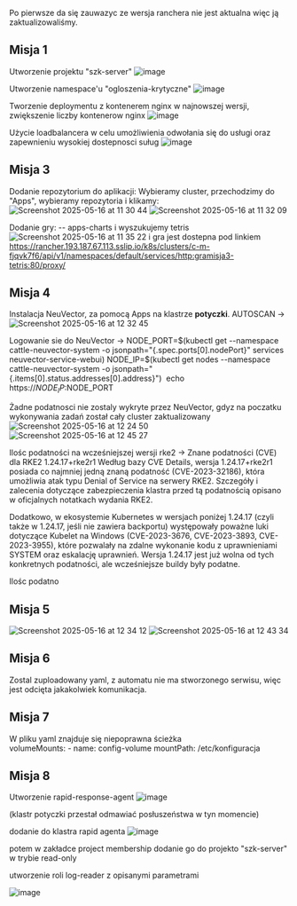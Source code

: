 Po pierwsze da się zauwazyc ze wersja ranchera nie jest aktualna więc ją zaktualizowaliśmy.

## Misja 1
Utworzenie projektu "szk-server"
![image](https://github.com/user-attachments/assets/f89adae4-5cfa-4ea1-aae0-cee90a7eb7a3)


Utworzenie namespace'u "ogloszenia-krytyczne"
![image](https://github.com/user-attachments/assets/30d448af-36d7-46a2-a77d-24f26183207e)


Tworzenie deploymentu z kontenerem nginx w najnowszej wersji, zwiększenie liczby kontenerow nginx
![image](https://github.com/user-attachments/assets/00fefbb4-a198-4793-b8ba-f5d2b3e0447c)

Użycie loadbalancera w celu umożliwienia odwołania się do usługi oraz zapewnieniu wysokiej dostepnosci suług
![image](https://github.com/user-attachments/assets/60807293-020e-483d-9341-6059ffed84c4)


## Misja 3
  Dodanie repozytorium do aplikacji:
  Wybieramy cluster, przechodzimy do "Apps", wybieramy repozytoria i klikamy:
  ![Screenshot 2025-05-16 at 11 30 44](https://github.com/user-attachments/assets/08cefac9-338c-4b7c-b3dc-c60cd094ffa9)
  ![Screenshot 2025-05-16 at 11 32 09](https://github.com/user-attachments/assets/a5048d48-fe12-44f8-a00f-c2cce6188d3f)

  Dodanie gry:
  -- apps-charts i wyszukujemy tetris
![Screenshot 2025-05-16 at 11 35 22](https://github.com/user-attachments/assets/fc7617fe-4b4a-406b-aabf-ccba79b6bb6d)
i gra jest dostepna pod linkiem
https://rancher.193.187.67.113.sslip.io/k8s/clusters/c-m-fjqvk7f6/api/v1/namespaces/default/services/http:gramisja3-tetris:80/proxy/

## Misja 4
Instalacja NeuVector, za pomocą Apps na klastrze **potyczki**.
AUTOSCAN ->
![Screenshot 2025-05-16 at 12 32 45](https://github.com/user-attachments/assets/81bc4411-dda1-4c8c-b83f-d2aa1140ec24)

Logowanie sie do NeuVector ->
  NODE_PORT=$(kubectl get --namespace cattle-neuvector-system -o jsonpath="{.spec.ports[0].nodePort}" services neuvector-service-webui)
  NODE_IP=$(kubectl get nodes --namespace cattle-neuvector-system -o jsonpath="{.items[0].status.addresses[0].address}") 
  echo https://$NODE_IP:$NODE_PORT

Żadne podatnosci nie zostaly wykryte przez NeuVector, gdyz na poczatku wykonywania zadań został cały cluster zaktualizowany 
![Screenshot 2025-05-16 at 12 24 50](https://github.com/user-attachments/assets/079096c0-fa22-4c8e-aba0-d799668c9b97)
![Screenshot 2025-05-16 at 12 45 27](https://github.com/user-attachments/assets/a8d7f42e-2fab-4827-9edd-ad57ec698bf8)

Ilośc podatności na wcześniejszej wersji rke2 -> 
  Znane podatności (CVE) dla RKE2 1.24.17+rke2r1
Według bazy CVE Details, wersja 1.24.17+rke2r1 posiada co najmniej jedną znaną podatność (CVE-2023-32186), która umożliwia atak typu Denial of Service na serwery RKE2. Szczegóły i zalecenia dotyczące zabezpieczenia klastra przed tą podatnością opisano w oficjalnych notatkach wydania RKE2.


Dodatkowo, w ekosystemie Kubernetes w wersjach poniżej 1.24.17 (czyli także w 1.24.17, jeśli nie zawiera backportu) występowały poważne luki dotyczące Kubelet na Windows (CVE-2023-3676, CVE-2023-3893, CVE-2023-3955), które pozwalały na zdalne wykonanie kodu z uprawnieniami SYSTEM oraz eskalację uprawnień. Wersja 1.24.17 jest już wolna od tych konkretnych podatności, ale wcześniejsze buildy były podatne.

Ilośc podatno
## Misja 5
![Screenshot 2025-05-16 at 12 34 12](https://github.com/user-attachments/assets/a4f0d076-95f0-446b-845a-b87d3e0ad339)
![Screenshot 2025-05-16 at 12 43 34](https://github.com/user-attachments/assets/42542068-d126-44f5-95ab-413e8057f6bc)

## Misja 6
Zostal zuploadowany yaml, z automatu nie ma stworzonego serwisu, więc jest odcięta jakakolwiek komunikacja.

## Misja 7

W pliku yaml znajduje się niepoprawna ścieżka  
    volumeMounts:
    - name: config-volume
      mountPath: /etc/konfiguracja

## Misja 8
Utworzenie rapid-response-agent
![image](https://github.com/user-attachments/assets/1aa736ab-39ad-4df8-9873-6811cc339609)

(klastr potyczki przestał odmawiać posłuszeństwa w tyn momencie)

dodanie do klastra rapid agenta
![image](https://github.com/user-attachments/assets/bc45cc8f-393e-41dc-a411-d7ad738a150f)

potem w zakładce project membership dodanie go do projekto "szk-server" w trybie read-only

utworzenie roli log-reader z opisanymi parametrami 

![image](https://github.com/user-attachments/assets/3604dc49-bf2b-4dc8-855b-a0b130e474b2)

